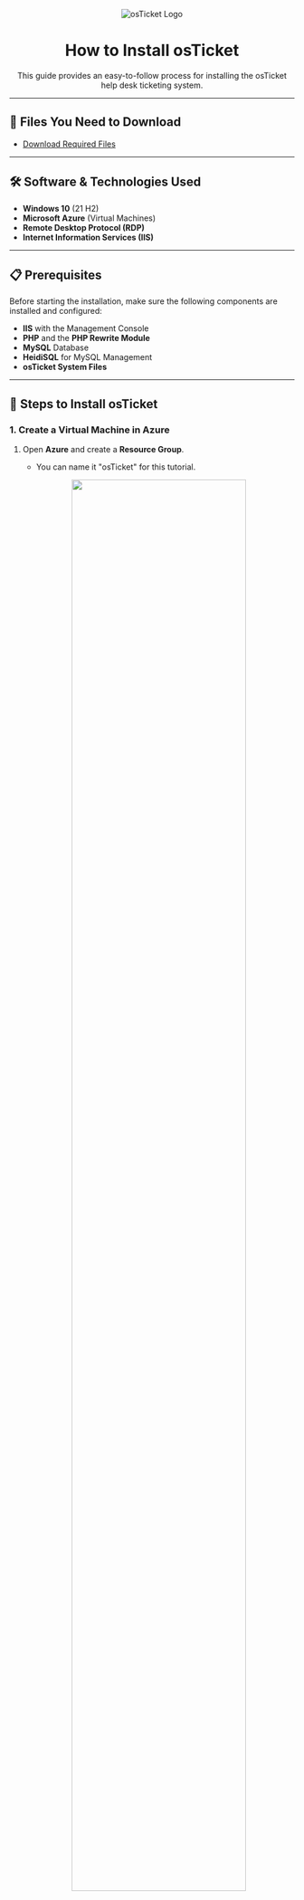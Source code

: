 <p align="center">
  <img src="https://i.imgur.com/Clzj7Xs.png" alt="osTicket Logo"/>
</p>

<h1 align="center">How to Install osTicket</h1>
<p align="center">
  This guide provides an easy-to-follow process for installing the osTicket help desk ticketing system.
</p>

---

## 📂 Files You Need to Download
- [Download Required Files](https://drive.google.com/drive/u/2/folders/1APMfNyfNzcxZC6EzdaNfdZsUwxWYChf6)

---

## 🛠️ Software & Technologies Used
- **Windows 10** (21 H2)
- **Microsoft Azure** (Virtual Machines)
- **Remote Desktop Protocol (RDP)**
- **Internet Information Services (IIS)**

---

## 📋 Prerequisites
Before starting the installation, make sure the following components are installed and configured:

- **IIS** with the Management Console
- **PHP** and the **PHP Rewrite Module**
- **MySQL** Database
- **HeidiSQL** for MySQL Management
- **osTicket System Files**

---

## 🚀 Steps to Install osTicket

### 1. Create a Virtual Machine in Azure
1. Open **Azure** and create a **Resource Group**.
   - You can name it "osTicket" for this tutorial.
    <p align="center">
     <img src="https://i.imgur.com/lp8bbY2.png" width="80%">
   </p>

3. Create a **Windows 10 Virtual Machine (VM)** with 2-4 vCPUs.
   - Set a username and password for remote login.
   - Allow Azure to create a new Virtual Network (Vnet).

   <p align="center">
     <img src="https://imgur.com/7BZDj3r.png" width="80%">
   </p>

4. Use the **Remote Desktop Connection** app on your computer to connect to the VM.
   - Use the public IP address of the virtual machine created within Azure.
   <p align="center">
     <img src="https://github.com/Joeljjoseph1998/osticket-prereqs/assets/50834280/2e71fd86-4198-47aa-aa1a-d0aed1b8e0eb" alt="RDP Connection" width="80%">
   </p>

---

### 2. Enable Internet Information Services (IIS)
1. Open **Control Panel** → **Programs** → **Turn Windows features on or off**.
2. Enable **Internet Information Services (IIS)**:
   - Expand **World Wide Web Services** → **Application Development Features**.
   - Check the box for **CGI**.

   <p align="center">
     <img src="https://imgur.com/UMSyyeX.png" alt="Enable IIS" width="80%">
   </p>

---

### 3. Install PHP Manager and Rewrite Module
1. Download and install the **PHP Manager**.
   <p align="center">
     <img src="https://imgur.com/Xtqs9TI.png" alt="Install PHP Manager" width="80%">
   </p>

2. Install the **Rewrite Module**.
   <p align="center">
     <img src="https://github.com/Joeljjoseph1998/osticket-prereqs/assets/50834280/28cf2dd0-d39e-45f8-a01b-61aec6657228" alt="Install Rewrite Module" width="80%">
   </p>

---

### 4. Configure PHP
1. Create a directory at `C:\PHP`.
2. Download `php-7.3.8-nts-Win32-VC15-x86.zip` from the [Required Files](https://drive.google.com/drive/u/2/folders/1APMfNyfNzcxZC6EzdaNfdZsUwxWYChf6).
3. Extract the contents into the `C:\PHP` folder.
   <p align="center">
     <img src="https://imgur.com/PJxs0TW.png" alt="Configure PHP" width="80%">
   </p>

---
### 5. VC_REDIST DOWNLOAD</h3>
1. <h3 align="center"> Download and install VC_Redist, Agree with any terms and agreements and finish installing.

<p align="center">
     <img src="https://imgur.com/T2JkZ89.png" width="80%">

---
### 6. Install MySQL
1. Download and install **MySQL**.
2. Select "Standard Configuration" 
3. Set a username and password (e.g., `root` and `root`) for database management.
<p align="center">
     <img src="https://imgur.com/W0CovQJ.png" width="80%">

   <p align="center">
     <img src="https://imgur.com/2MhHPzU.png" width="80%">
   </p>

---

### 7. Install osTicket
1. Download osTicket and extract the `upload` folder to `C:\inetpub\wwwroot`.
2. Rename the folder to `osTicket`.
   <p align="center">
     <img src="https://i.imgur.com/pDikkgq.png" alt="osTicket Setup" width="80%">
   </p>

3. Open IIS Manager:
   - Go to **Sites → Default → osTicket**.
   - On the right-hand menu, click **Browse *:80**.
     <p align="center">
       <img src="https://i.imgur.com/3iXhNbi.png" alt="Browse osTicket" width="80%">
     </p>

---
### 8. Enable Extensions in IIS
1. Go back to IIS, `Sites` `Default` `osTicket`
   - Double-click PHP Manager:
   - Click “Enable or disable an extension”.
</p>
<p>
	Enable: php_imap.dll.
</p>
<p>
	Enable: php_intl.dll.
</p>
<p>
	Enable: php_opcache.dll:
</p>
<p>
	<img src="https://imgur.com/y2ZQfV2.png" height="75%" width="100%"/>


---
### 9. Configure osTicket
1. Rename `C:\inetpub\wwwroot\osTicket\include\ost-sampleconfig.php` to `ost-config.php` in the `include` directory.
2. Assign permissions to the `ost-config.php` file.
3. Disable inheritance - Remove All
4. New Permissions - Everyone All

<p align="center">
     <img src="https://imgur.com/6JOTO5k.png" width="80%">

 <p align="center">
     <img src="https://imgur.com/xWAm2yE.png" alt="Cleanup" width="80%">
   </p>
   <p align="center">
     <img src="https://imgur.com/8mpTs8w.png" alt="Cleanup" width="80%">
   </p>
   <p align="center">
     <img src="https://imgur.com/U5g0234.png" alt="Cleanup" width="80%">
     

### 10. Final Steps
 Continue setup in your osTicket browser:
   - Set up database details (MySQL).
   - Open Heidi SQL and Create a new database called "osTicket", name the username and password root/root
   - Click **Install Now!**
   - Name your helpdesk and provide a default email.
   

   <p align="center">
     <img src="https://imgur.com/6L5vxjG.png" width="80%">
   </p>


---

## 🎉 Congratulations!
You have successfully installed osTicket. From here, you can:
- **Explore osTicket functionalities** for managing and resolving support tickets.
- **Learn administrative features** such as account setup and ticket prioritization.

<h2>  <img src="https://raw.githubusercontent.com/ShahriarShafin/ShahriarShafin/main/Assets/handshake.gif" width="100"> </h2>

<p align="center">
  <img src="https://imgur.com/cINdm8R.png" alt="osTicket Admin Panel.png" width="80%">
</p>
